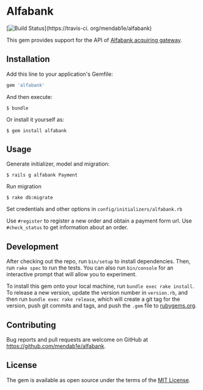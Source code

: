 # Alfabank
[![Build Status](https://travis-ci.org/mendab1e/alfabank.svg)](https://travis-ci.
org/mendab1e/alfabank)

This gem provides support for the API of [Alfabank acquiring gateway](https://engine.paymentgate.ru/ecommerce/).

## Installation

Add this line to your application's Gemfile:

```ruby
gem 'alfabank'
```

And then execute:

    $ bundle

Or install it yourself as:

    $ gem install alfabank

## Usage

Generate initializer,  model and migration:

    $ rails g alfabank Payment

Run migration

    $ rake db:migrate

Set credentials and other options in  `config/initializers/alfabank.rb`

Use `#register` to register a new order and obtain a payment form url.
Use `#check_status` to get information about an order.

## Development

After checking out the repo, run `bin/setup` to install dependencies. Then, run `rake spec` to run the tests. You can also run `bin/console` for an interactive prompt that will allow you to experiment.

To install this gem onto your local machine, run `bundle exec rake install`. To release a new version, update the version number in `version.rb`, and then run `bundle exec rake release`, which will create a git tag for the version, push git commits and tags, and push the `.gem` file to [rubygems.org](https://rubygems.org).

## Contributing

Bug reports and pull requests are welcome on GitHub at https://github.com/mendab1e/alfabank.


## License

The gem is available as open source under the terms of the [MIT License](http://opensource.org/licenses/MIT).

